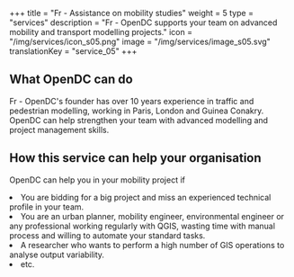+++
title = "Fr - Assistance on mobility studies"
weight = 5
type = "services"
description = "Fr - OpenDC supports your team on advanced mobility and transport modelling projects."
icon = "/img/services/icon_s05.png"
image = "/img/services/image_s05.svg"
translationKey = "service_05"
+++

## What OpenDC can do
Fr - OpenDC's founder has over 10 years experience in traffic and pedestrian modelling, working in Paris, London and Guinea Conakry. OpenDC can help strengthen your team with advanced modelling and project management skills.

## How this service can help your organisation
OpenDC can help you in your mobility project if
<li>You are bidding for a big project and miss an experienced technical profile in your team.</li>
<li>You are an urban planner, mobility engineer, environmental engineer or any professional working regularly with QGIS, wasting time with manual process and willing to automate your standard tasks.</li>
<li>A researcher who wants to perform a high number of GIS operations to analyse output variability.</li>
<li>etc.</li>